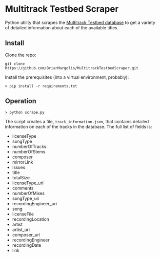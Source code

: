 # Multitrack Testbed Scraper
Python utility that scrapes the [Multitrack Testbed database](http://multitrack.eecs.qmul.ac.uk/) to get a variety of detailed information about each of the available titles.

## Install
Clone the repo:
```
git clone https://github.com/BrianMargolis/MultitrackTestbedScraper.git
```
Install the prerequisites (into a virtual environment, probably):
```
> pip install -r requirements.txt
```

## Operation
```
> python scrape.py
```
The script creates a file, `track_information.json`, that contains detailed information on each of the tracks in the database. The full list of fields is:
* licenseType
* songType
* numberOfTracks
* numberOfStems
* composer
* mirrorLink
* issues
* title
* totalSize
* licenseType_uri
* comments
* numberOfMixes
* songType_uri
* recordingEngineer_uri
* song
* licenseFile
* recordingLocation
* artist
* artist_uri
* composer_uri
* recordingEngineer
* recordingDate
* link